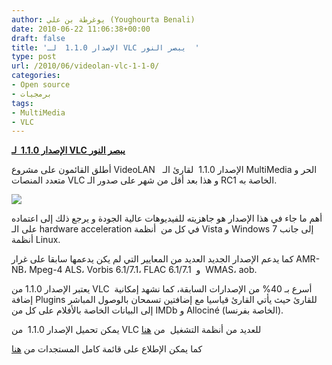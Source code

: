 ```yaml
---
author: يوغرطة بن علي (Youghourta Benali)
date: 2010-06-22 11:06:38+00:00
draft: false
title: 'الإصدار 1.1.0  لـ VLC يبصر النور  '
type: post
url: /2010/06/videolan-vlc-1-1-0/
categories:
- Open source
- برمجيات
tags:
- MultiMedia
- VLC
---
```


**[الإصدار 1.1.0  لـ VLC يبصر النور](https://www.it-scoop.com/2010/06/videolan-vlc-1-1-0/)**




أطلق القائمون على مشروع VideoLAN   الإصدار 1.1.0  لقارئ الـ MultiMedia الحر و متعدد المنصات VLC و هذا بعد أقل من شهر على صدور الـ RC1 الخاصة به.




[![](http://images.videolan.org/images/screenshots/windows-crade.jpg  )
](https://www.it-scoop.com/2010/06/videolan-vlc-1-1-0/)




أهم ما جاء في هذا الإصدار هو جاهزيته للفيديوهات عالية الجودة و يرجع ذلك إلى اعتماده على الـ hardware acceleration في كل من  أنظمة Vista و Windows 7 إلى جانب أنظمة Linux.


كما يدعم الإصدار الجديد العديد من المعايير التي لم يكن يدعمها سابقا على غرار AMR-NB، Mpeg-4 ALS، Vorbis 6.1/7.1، FLAC 6.1/7.1  و  WMAS، aob.

يعتبر الإصدار 1.1.0 من VLC  أسرع بـ 40% من الإصدارات السابقة، كما نشهد إمكانية إضافة Plugins للقارئ حيث يأتي القارئ قياسيا مع إضافتين تسمحان بالوصول المباشر إلى البيانات الخاصة بالأفلام على كل من IMDb و Allociné (الخاصة بفرنسا).

يمكن تحميل الإصدار 1.1.0  من VLC للعديد من أنظمة التشغيل  من [هنا](http://www.videolan.org/vlc/releases/1.1.0.html)

كما يمكن الإطلاع على قائمة كامل المستجدات من [هنا](http://www.videolan.org/developers/vlc-branch/NEWS)
